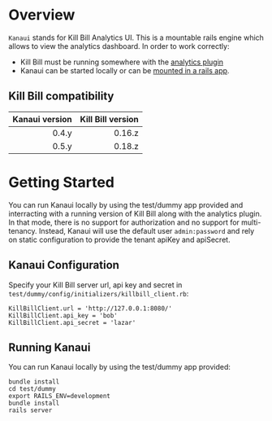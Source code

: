 
Overview
========

`Kanaui` stands for Kill Bill Analytics UI. This is a mountable rails engine which allows to view the analytics dashboard. In order to work correctly:
* Kill Bill must be running somewhere with the [analytics plugin](https://github.com/killbill/killbill-analytics-plugin)
* Kanaui can be started locally or can be [mounted in a rails app](https://github.com/killbill/killbill-admin-ui-standalone).

Kill Bill compatibility
-----------------------

| Kanaui version | Kill Bill version |
| -------------: | ----------------: |
| 0.4.y          | 0.16.z            |
| 0.5.y          | 0.18.z            |

Getting Started
===============

You can run Kanaui locally by using the test/dummy app provided and interracting with a running version of Kill Bill along with the analytics plugin. In that mode,
there is no support for authorization and no support for multi-tenancy. Instead, Kanaui will use the default user `admin:password` and rely on static configuration
to provide the tenant apiKey and apiSecret.



Kanaui Configuration
--------------------

Specify your Kill Bill server url, api key and secret in ```test/dummy/config/initializers/killbill_client.rb```:

```
KillBillClient.url = 'http://127.0.0.1:8080/'
KillBillClient.api_key = 'bob'
KillBillClient.api_secret = 'lazar'
```

Running Kanaui
--------------

You can run Kanaui locally by using the test/dummy app provided:

```
bundle install
cd test/dummy
export RAILS_ENV=development
bundle install
rails server
```
